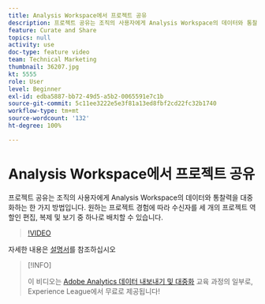 ```yaml
---
title: Analysis Workspace에서 프로젝트 공유
description: 프로젝트 공유는 조직의 사용자에게 Analysis Workspace의 데이터와 통찰력을 대중화하는 한 가지 방법입니다. 원하는 프로젝트 경험에 따라 수신자를 세 개의 프로젝트 역할인 편집, 복제 및 보기 중 하나로 배치할 수 있습니다.
feature: Curate and Share
topics: null
activity: use
doc-type: feature video
team: Technical Marketing
thumbnail: 36207.jpg
kt: 5555
role: User
level: Beginner
exl-id: edba5887-bb72-49d5-a5b2-0065591e7c1b
source-git-commit: 5c11ee3222e5e3f81a13ed8fbf2cd22fc32b1740
workflow-type: tm+mt
source-wordcount: '132'
ht-degree: 100%

---
```


# Analysis Workspace에서 프로젝트 공유

프로젝트 공유는 조직의 사용자에게 Analysis Workspace의 데이터와 통찰력을 대중화하는 한 가지 방법입니다. 원하는 프로젝트 경험에 따라 수신자를 세 개의 프로젝트 역할인 편집, 복제 및 보기 중 하나로 배치할 수 있습니다.

>[!VIDEO](https://video.tv.adobe.com/v/36207/?quality=12&learn=on)

자세한 내용은 [설명서](https://experienceleague.adobe.com/docs/analytics/analyze/analysis-workspace/curate-share/share-projects.html)를 참조하십시오

>[!INFO]
>
> 이 비디오는 [Adobe Analytics 데이터 내보내기 및 대중화](https://experienceleague.adobe.com/?recommended=Analytics-A-1-2022.1.democratizing) 교육 과정의 일부로, Experience League에서 무료로 제공됩니다!